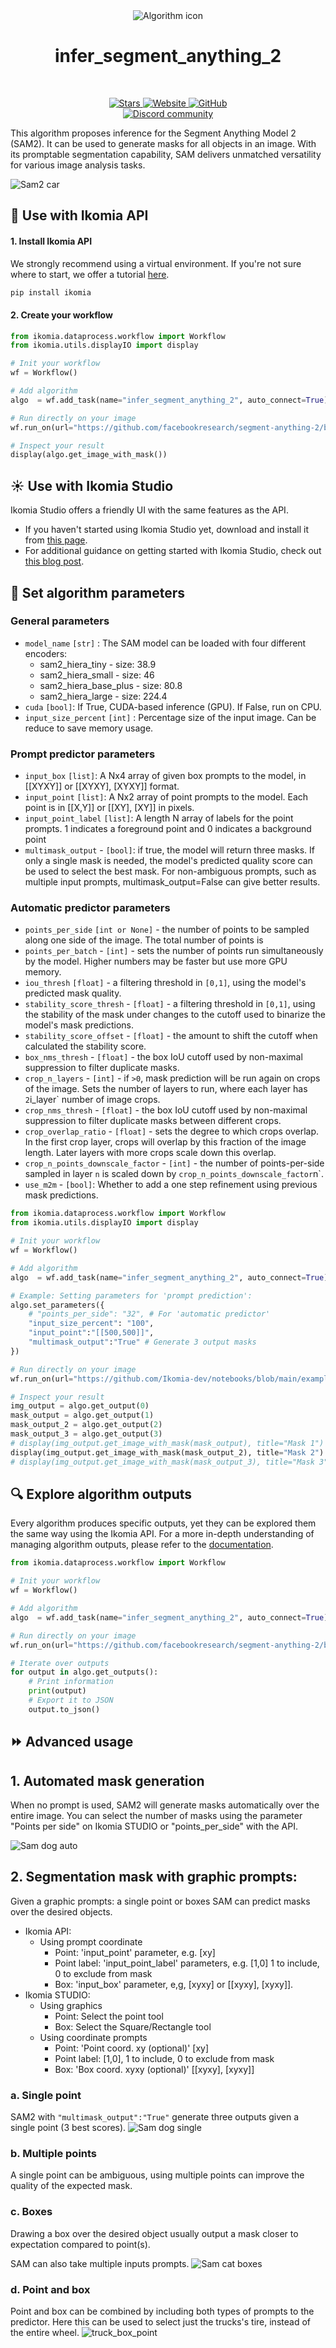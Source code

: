 <div align="center">
  <img src="images/meta_icon.jpg" alt="Algorithm icon">
  <h1 align="center">infer_segment_anything_2</h1>
</div>
<br />
<p align="center">
    <a href="https://github.com/Ikomia-hub/infer_segment_anything_2">
        <img alt="Stars" src="https://img.shields.io/github/stars/Ikomia-hub/infer_segment_anything_2">
    </a>
    <a href="https://app.ikomia.ai/hub/">
        <img alt="Website" src="https://img.shields.io/website/http/app.ikomia.ai/en.svg?down_color=red&down_message=offline&up_message=online">
    </a>
    <a href="https://github.com/Ikomia-hub/infer_segment_anything_2/blob/main/LICENSE.md">
        <img alt="GitHub" src="https://img.shields.io/github/license/Ikomia-hub/infer_segment_anything_2.svg?color=blue">
    </a>    
    <br>
    <a href="https://discord.com/invite/82Tnw9UGGc">
        <img alt="Discord community" src="https://img.shields.io/badge/Discord-white?style=social&logo=discord">
    </a> 
</p>

This algorithm proposes inference for the Segment Anything Model 2 (SAM2). It can be used to generate masks for all objects in an image. With its promptable segmentation capability, SAM delivers unmatched versatility for various image analysis tasks. 

![Sam2 car](https://raw.githubusercontent.com/Ikomia-hub/infer_segment_anything_2/main/images/output_auto.jpg)

## :rocket: Use with Ikomia API

#### 1. Install Ikomia API

We strongly recommend using a virtual environment. If you're not sure where to start, we offer a tutorial [here](https://www.ikomia.ai/blog/a-step-by-step-guide-to-creating-virtual-environments-in-python).

```sh
pip install ikomia
```

#### 2. Create your workflow
```python
from ikomia.dataprocess.workflow import Workflow
from ikomia.utils.displayIO import display

# Init your workflow
wf = Workflow()

# Add algorithm
algo  = wf.add_task(name="infer_segment_anything_2", auto_connect=True)

# Run directly on your image
wf.run_on(url="https://github.com/facebookresearch/segment-anything-2/blob/main/notebooks/images/cars.jpg?raw=true")

# Inspect your result
display(algo.get_image_with_mask())
```

## :sunny: Use with Ikomia Studio

Ikomia Studio offers a friendly UI with the same features as the API.
- If you haven't started using Ikomia Studio yet, download and install it from [this page](https://www.ikomia.ai/studio).
- For additional guidance on getting started with Ikomia Studio, check out [this blog post](https://www.ikomia.ai/blog/how-to-get-started-with-ikomia-studio).

## :pencil: Set algorithm parameters
### General parameters
- `model_name` `[str]` : The SAM model can be loaded with four different encoders:
    - sam2_hiera_tiny - size: 38.9
    - sam2_hiera_small - size: 46
    - sam2_hiera_base_plus - size: 80.8
    - sam2_hiera_large - size: 224.4
- `cuda` `[bool]`: If True, CUDA-based inference (GPU). If False, run on CPU.
- `input_size_percent` `[int]` : Percentage size of the input image. Can be reduce to save memory usage. 

### Prompt predictor parameters
- `input_box` `[list]`: A Nx4 array of given box prompts to the  model, in [[XYXY]] or [[XYXY], [XYXY]] format.
- `input_point` `[list]`: A Nx2 array of point prompts to the model. Each point is in [[X,Y]] or [[XY], [XY]] in pixels.
- `input_point_label` `[list]`: A length N array of labels for the point prompts. 1 indicates a foreground point and 0 indicates a background point
- `multimask_output` - `[bool]`: if true, the model will return three masks. If only a single mask is needed, the model's predicted quality score can be used to select the best mask. For non-ambiguous prompts, such as multiple input prompts, multimask_output=False can give better results.


### Automatic predictor parameters
- `points_per_side` `[int or None]` - the number of points to be sampled
along one side of the image. The total number of points is
- `points_per_batch` - `[int]` - sets the number of points run simultaneously
by the model. Higher numbers may be faster but use more GPU memory.
- `iou_thresh` `[float]` - a filtering threshold in `[0,1]`, using the
model's predicted mask quality.
- `stability_score_thresh` - `[float]` - a filtering threshold in `[0,1]`, using
the stability of the mask under changes to the cutoff used to binarize
the model's mask predictions.
- `stability_score_offset` - `[float]` - the amount to shift the cutoff when
calculated the stability score.
- `box_nms_thresh` - `[float]` - the box IoU cutoff used by non-maximal
suppression to filter duplicate masks.
- `crop_n_layers` - `[int]` - if `>0`, mask prediction will be run again on
crops of the image. Sets the number of layers to run, where each
layer has `2`i_layer` number of image crops.
- `crop_nms_thresh` - `[float]` - the box IoU cutoff used by non-maximal
suppression to filter duplicate masks between different crops.
- `crop_overlap_ratio` - `[float]` - sets the degree to which crops overlap.
In the first crop layer, crops will overlap by this fraction of
the image length. Later layers with more crops scale down this overlap.
- `crop_n_points_downscale_factor` - `[int]` - the number of points-per-side
sampled in layer `n` is scaled down by `crop_n_points_downscale_factor`n`.
- `use_m2m` - `[bool]`: Whether to add a one step refinement using previous mask predictions.


```python
from ikomia.dataprocess.workflow import Workflow
from ikomia.utils.displayIO import display

# Init your workflow
wf = Workflow()

# Add algorithm
algo  = wf.add_task(name="infer_segment_anything_2", auto_connect=True)

# Example: Setting parameters for 'prompt prediction':
algo.set_parameters({
    # "points_per_side": "32", # For 'automatic predictor'
    "input_size_percent": "100",
    "input_point":"[[500,500]]",
    "multimask_output":"True" # Generate 3 output masks
})

# Run directly on your image
wf.run_on(url="https://github.com/Ikomia-dev/notebooks/blob/main/examples/img/img_cat.jpg?raw=true")

# Inspect your result
img_output = algo.get_output(0)
mask_output = algo.get_output(1)
mask_output_2 = algo.get_output(2)
mask_output_3 = algo.get_output(3)
# display(img_output.get_image_with_mask(mask_output), title="Mask 1")
display(img_output.get_image_with_mask(mask_output_2), title="Mask 2")
# display(img_output.get_image_with_mask(mask_output_3), title="Mask 3")
```

## :mag: Explore algorithm outputs

Every algorithm produces specific outputs, yet they can be explored them the same way using the Ikomia API. For a more in-depth understanding of managing algorithm outputs, please refer to the [documentation](https://ikomia-dev.github.io/python-api-documentation/advanced_guide/IO_management.html).

```python
from ikomia.dataprocess.workflow import Workflow

# Init your workflow
wf = Workflow()

# Add algorithm
algo  = wf.add_task(name="infer_segment_anything_2", auto_connect=True)

# Run directly on your image
wf.run_on(url="https://github.com/facebookresearch/segment-anything-2/blob/main/notebooks/images/cars.jpg?raw=true")

# Iterate over outputs
for output in algo.get_outputs():
    # Print information
    print(output)
    # Export it to JSON
    output.to_json()
```

## :fast_forward: Advanced usage 

## 1. Automated mask generation
When no prompt is used, SAM2 will generate masks automatically over the entire image. 
You can select the number of masks using the parameter "Points per side" on Ikomia STUDIO or "points_per_side" with the API. 

![Sam dog auto](https://raw.githubusercontent.com/Ikomia-hub/infer_segment_anything/main/images/dog_auto_seg.png)

## 2. Segmentation mask with graphic prompts:
Given a graphic prompts: a single point or boxes SAM can predict masks over the desired objects. 
- Ikomia API: 
    - Using prompt coordinate
        - Point: 'input_point' parameter, e.g. [xy]
        - Point label: 'input_point_label' parameters, e.g. [1,0] 1 to include, 0 to exclude from mask
        - Box: 'input_box' parameter, e,g, [xyxy] or [[xyxy], [xyxy]].
- Ikomia STUDIO:
    - Using graphics
        - Point: Select the point tool
        - Box: Select the Square/Rectangle tool
    - Using coordinate prompts
        - Point: 'Point coord. xy (optional)' [xy]
        - Point label: [1,0], 1 to include, 0 to exclude from mask
        - Box: 'Box coord. xyxy (optional)' [[xyxy], [xyxy]]

### a. Single point 
SAM2 with `"multimask_output":"True"` generate three outputs given a single point (3 best scores). 
![Sam dog single](https://raw.githubusercontent.com/Ikomia-hub/infer_segment_anything/main/images/dog_single_point.png)


### b. Multiple points
A single point can be ambiguous, using multiple points can improve the quality of the expected mask.

### c. Boxes
Drawing a box over the desired object usually output a mask closer to expectation compared to point(s). 

SAM can also take multiple inputs prompts.
![Sam cat boxes](https://raw.githubusercontent.com/Ikomia-hub/infer_segment_anything/main/images/cats_boxes.png)

### d. Point and box

Point and box can be combined by including both types of prompts to the predictor. Here this can be used to select just the trucks's tire, instead of the entire wheel.
![truck_box_point](https://raw.githubusercontent.com/Ikomia-hub/infer_segment_anything/main/images/truck_box_point.png)
